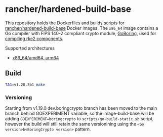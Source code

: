 # rancher/hardened-build-base

This repository holds the Dockerfiles and builds scripts for [rancher/hardened-build-base](https://hub.docker.com/r/rancher/hardened-build-base) Docker images. The `x86_64` image contains a Go compiler with FIPS 140-2 compliant crypto module, [GoBoring](https://github.com/golang/go/tree/dev.boringcrypto/misc/boring), used for [compiling rke2 components](https://docs.rke2.io/security/fips_support/#fips-support-in-cluster-components).

Supported architectures

- [x86_64/amd64, arm64](Dockerfile)

## Build

```sh
TAG=v1.20.3b1 make
```

### Versioning

Starting from v1.19.0 dev.boringcrypto branch has been moved to the main branch behind GOEXPERIMENT variable, so the image-build-base will be adding `GOEXPERIMENT=boringcrypto` to `scripts/go-build-static.sh` script, however the build will still retain the same versionining using the `<Go version>b<BoringCrypto version>` pattern.
